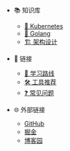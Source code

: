 <!-- _navbar.md -->

* 📚 知识库
  * [🚀 Kubernetes](/kubernetes/)
  * [🐹 Golang](/golang/)
  * [🏗️ 架构设计](/architecture/)

* 🔗 链接
  * [📖 学习路线](/resources/roadmap)
  * [🛠️ 工具推荐](/resources/tools)
  * [❓ 常见问题](/resources/faq)

* 🌐 外部链接
  * [GitHub](https://github.com)
  * [掘金](https://juejin.cn)
  * [博客园](https://cnblogs.com)